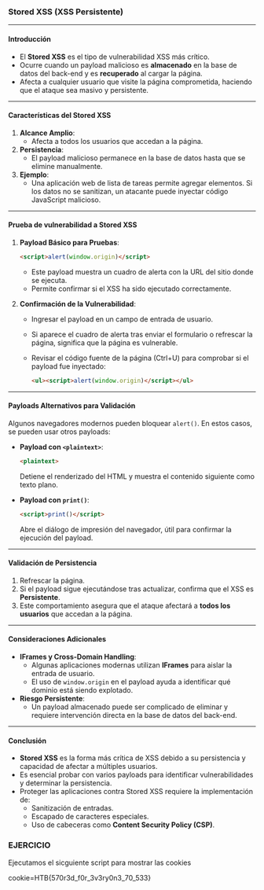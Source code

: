 ### Stored XSS (XSS Persistente)

---

#### **Introducción**

- El **Stored XSS** es el tipo de vulnerabilidad XSS más crítico.
- Ocurre cuando un payload malicioso es **almacenado** en la base de datos del back-end y es **recuperado** al cargar la página.
- Afecta a cualquier usuario que visite la página comprometida, haciendo que el ataque sea masivo y persistente.

---

#### **Características del Stored XSS**

1. **Alcance Amplio**:
    - Afecta a todos los usuarios que accedan a la página.
2. **Persistencia**:
    - El payload malicioso permanece en la base de datos hasta que se elimine manualmente.
3. **Ejemplo**:
    - Una aplicación web de lista de tareas permite agregar elementos. Si los datos no se sanitizan, un atacante puede inyectar código JavaScript malicioso.

---

#### **Prueba de vulnerabilidad a Stored XSS**

1. **Payload Básico para Pruebas**:
    
    ```html
    <script>alert(window.origin)</script>
    ```
    
    - Este payload muestra un cuadro de alerta con la URL del sitio donde se ejecuta.
    - Permite confirmar si el XSS ha sido ejecutado correctamente.
2. **Confirmación de la Vulnerabilidad**:
    
    - Ingresar el payload en un campo de entrada de usuario.
    - Si aparece el cuadro de alerta tras enviar el formulario o refrescar la página, significa que la página es vulnerable.
    - Revisar el código fuente de la página (Ctrl+U) para comprobar si el payload fue inyectado:
        
        ```html
        <ul><script>alert(window.origin)</script></ul>
        ```
        

---

#### **Payloads Alternativos para Validación**

Algunos navegadores modernos pueden bloquear `alert()`. En estos casos, se pueden usar otros payloads:

- **Payload con `<plaintext>`**:
    
    ```html
    <plaintext>
    ```
    
    Detiene el renderizado del HTML y muestra el contenido siguiente como texto plano.
- **Payload con `print()`**:
    
    ```html
    <script>print()</script>
    ```
    
    Abre el diálogo de impresión del navegador, útil para confirmar la ejecución del payload.

---

#### **Validación de Persistencia**

1. Refrescar la página.
2. Si el payload sigue ejecutándose tras actualizar, confirma que el XSS es **Persistente**.
3. Este comportamiento asegura que el ataque afectará a **todos los usuarios** que accedan a la página.

---

#### **Consideraciones Adicionales**

- **IFrames y Cross-Domain Handling**:
    - Algunas aplicaciones modernas utilizan **IFrames** para aislar la entrada de usuario.
    - El uso de `window.origin` en el payload ayuda a identificar qué dominio está siendo explotado.
- **Riesgo Persistente**:
    - Un payload almacenado puede ser complicado de eliminar y requiere intervención directa en la base de datos del back-end.

---

#### **Conclusión**

- **Stored XSS** es la forma más crítica de XSS debido a su persistencia y capacidad de afectar a múltiples usuarios.
- Es esencial probar con varios payloads para identificar vulnerabilidades y determinar la persistencia.
- Proteger las aplicaciones contra Stored XSS requiere la implementación de:
    - Sanitización de entradas.
    - Escapado de caracteres especiales.
    - Uso de cabeceras como **Content Security Policy (CSP)**.

### EJERCICIO

Ejecutamos el sicguiente script para mostrar las cookies

<script>alert(document.cookie)</script>

cookie=HTB{570r3d_f0r_3v3ry0n3_70_533}